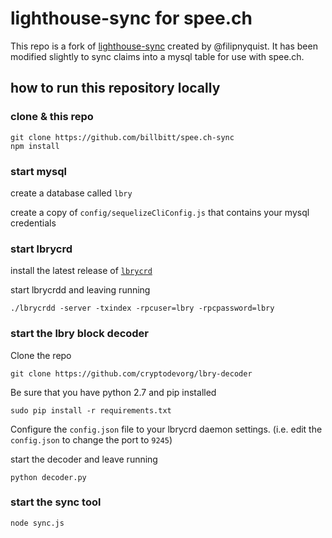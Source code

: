 # lighthouse-sync for spee.ch

This repo is a fork of [lighthouse-sync](https://github.com/filipnyquist/lighthouse-sync) created by @filipnyquist. It has been modified slightly to sync claims into a mysql table for use with spee.ch.

## how to run this repository locally

### clone & this repo

```
git clone https://github.com/billbitt/spee.ch-sync
npm install
```

### start mysql

create a database called `lbry`

create a copy of `config/sequelizeCliConfig.js` that contains your mysql credentials

### start lbrycrd

install the latest release of [`lbrycrd`](https://github.com/lbryio/lbrycrd/releases)

start lbrycrdd and leaving running 

```
./lbrycrdd -server -txindex -rpcuser=lbry -rpcpassword=lbry
``` 

### start the lbry block decoder
Clone the repo 

```
git clone https://github.com/cryptodevorg/lbry-decoder
```

Be sure that you have python 2.7 and pip installed

```
sudo pip install -r requirements.txt
````

Configure the `config.json` file to your lbrycrd daemon settings. (i.e. edit the `config.json` to change the port to `9245`)

start the decoder and leave running

```
python decoder.py
``` 

### start the sync tool
```
node sync.js
```

